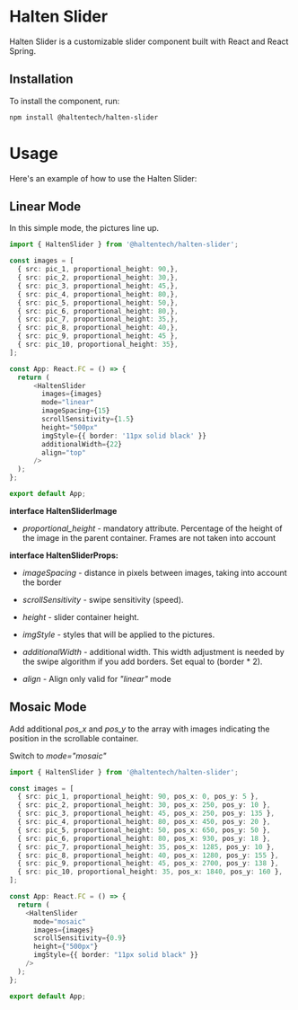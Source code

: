 # Halten Slider

Halten Slider is a customizable slider component built with React and React Spring.

## Installation

To install the component, run:

```bash
npm install @haltentech/halten-slider
```

# Usage

Here's an example of how to use the Halten Slider:

## Linear Mode

In this simple mode, the pictures line up.

```typescript
import { HaltenSlider } from '@haltentech/halten-slider';

const images = [
  { src: pic_1, proportional_height: 90,},
  { src: pic_2, proportional_height: 30,},
  { src: pic_3, proportional_height: 45,},
  { src: pic_4, proportional_height: 80,},
  { src: pic_5, proportional_height: 50,},
  { src: pic_6, proportional_height: 80,},
  { src: pic_7, proportional_height: 35,},
  { src: pic_8, proportional_height: 40,},
  { src: pic_9, proportional_height: 45 },
  { src: pic_10, proportional_height: 35},
];

const App: React.FC = () => {
  return (
      <HaltenSlider
        images={images}
        mode="linear"
        imageSpacing={15}
        scrollSensitivity={1.5}
        height="500px"
        imgStyle={{ border: '11px solid black' }}
        additionalWidth={22}
        align="top"
      />
  );
};

export default App;
```

__interface HaltenSliderImage__

* *proportional_height* - mandatory attribute. Percentage of the height of the image in the parent container. Frames are not taken into account

__interface HaltenSliderProps:__

* *imageSpacing* - distance in pixels between images, taking into account the border

* *scrollSensitivity* - swipe sensitivity (speed).
* *height* - slider container height.
* *imgStyle* - styles that will be applied to the pictures.
* *additionalWidth* - additional width. This width adjustment is needed by the swipe algorithm if you add borders. Set equal to (border * 2).
* *align* -  Align only valid for *"linear"* mode

## Mosaic Mode

Add additional *pos_x* and *pos_y* to the array with images indicating the position in the scrollable container.

Switch to *mode="mosaic"*

```typescript
import { HaltenSlider } from '@haltentech/halten-slider';

const images = [
  { src: pic_1, proportional_height: 90, pos_x: 0, pos_y: 5 },
  { src: pic_2, proportional_height: 30, pos_x: 250, pos_y: 10 },
  { src: pic_3, proportional_height: 45, pos_x: 250, pos_y: 135 },
  { src: pic_4, proportional_height: 80, pos_x: 450, pos_y: 20 },
  { src: pic_5, proportional_height: 50, pos_x: 650, pos_y: 50 },
  { src: pic_6, proportional_height: 80, pos_x: 930, pos_y: 18 },
  { src: pic_7, proportional_height: 35, pos_x: 1285, pos_y: 10 },
  { src: pic_8, proportional_height: 40, pos_x: 1280, pos_y: 155 },
  { src: pic_9, proportional_height: 45, pos_x: 2700, pos_y: 138 },
  { src: pic_10, proportional_height: 35, pos_x: 1840, pos_y: 160 },
];

const App: React.FC = () => {
  return (
    <HaltenSlider
      mode="mosaic"
      images={images}
      scrollSensitivity={0.9}
      height={"500px"}
      imgStyle={{ border: "11px solid black" }}
    />
  );
};

export default App;
```

